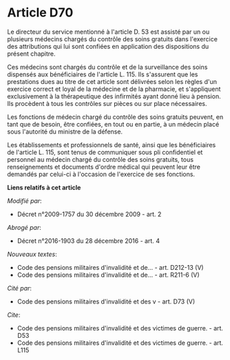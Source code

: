 # Article D70

Le directeur du service mentionné à l'article D. 53 est assisté par un ou plusieurs médecins chargés du contrôle des soins
gratuits dans l'exercice des attributions qui lui sont confiées en application des dispositions du présent chapitre. 

Ces médecins sont chargés du contrôle et de la surveillance des soins dispensés aux bénéficiaires de l'article L. 115. Ils
s'assurent que les prestations dues au titre de cet article sont délivrées selon les règles d'un exercice correct et loyal de
la médecine et de la pharmacie, et s'appliquent exclusivement à la thérapeutique des infirmités ayant donné lieu à pension.
Ils procèdent à tous les contrôles sur pièces ou sur place nécessaires. 

Les fonctions de médecin chargé du contrôle des soins gratuits peuvent, en tant que de besoin, être confiées, en tout ou en
partie, à un médecin placé sous l'autorité du ministre de la défense. 

Les établissements et professionnels de santé, ainsi que les bénéficiaires de l'article L. 115, sont tenus de communiquer
sous pli confidentiel et personnel au médecin chargé du contrôle des soins gratuits, tous renseignements et documents d'ordre
médical qui peuvent leur être demandés par celui-ci à l'occasion de l'exercice de ses fonctions.

**Liens relatifs à cet article**

_Modifié par_:

  - Décret n°2009-1757 du 30 décembre 2009 - art. 2

_Abrogé par_:

  - Décret n°2016-1903 du 28 décembre 2016 - art. 4

_Nouveaux textes_:

  - Code des pensions militaires d'invalidité et de... - art. D212-13 (V)
  - Code des pensions militaires d'invalidité et de... - art. R211-6 (V)

_Cité par_:

  - Code des pensions militaires d'invalidité et des v - art. D73 (V)

_Cite_:

  - Code des pensions militaires d'invalidité et des victimes de guerre. - art. D53
  - Code des pensions militaires d'invalidité et des victimes de guerre. - art. L115
